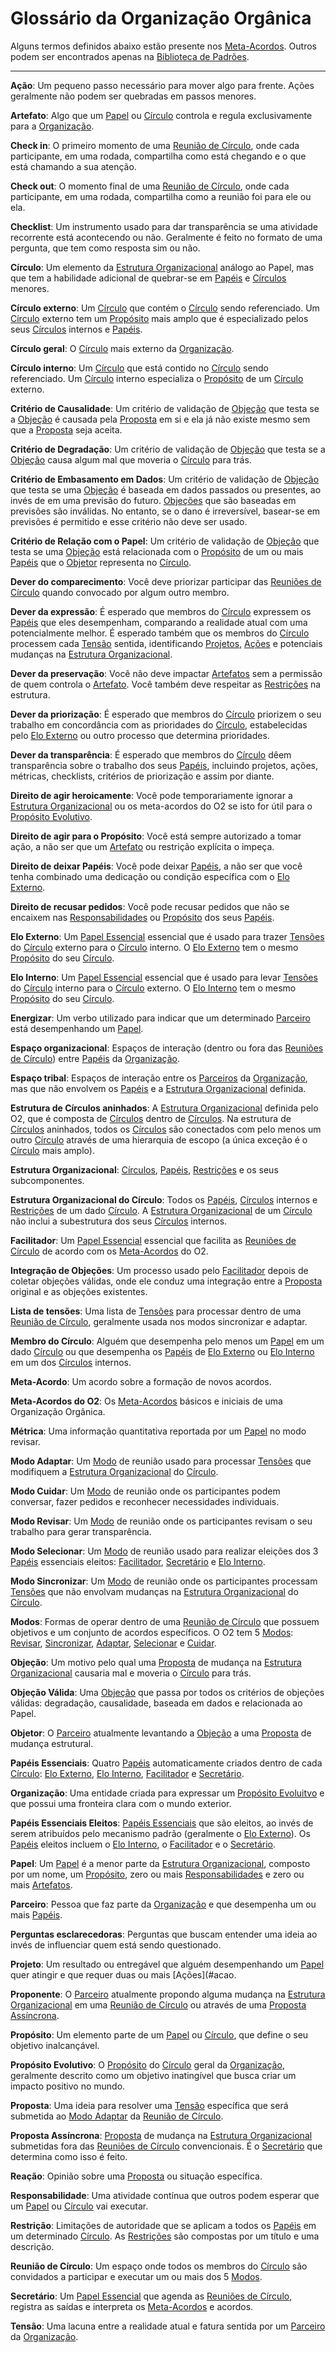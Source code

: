 # Glossário da Organização Orgânica

Alguns termos definidos abaixo estão presente nos [Meta-Acordos](meta-acordos.md). Outros podem ser encontrados apenas na [Biblioteca de Padrões][biblioteca].

***

<span id="acao">**Ação**</span>: Um pequeno passo necessário para mover algo para frente. Ações geralmente não podem ser quebradas em passos menores.

<span id="artefato">**Artefato**</span>: Algo que um [Papel](#papel) ou [Círculo](#circulo) controla e regula exclusivamente para a [Organização](#organizacao).

<span id="check-in">**Check in**</span>: O primeiro momento de uma [Reunião de Círculo](#reuniao-decirculo), onde cada participante, em uma rodada, compartilha como está chegando e o que está chamando a sua atenção.

<span id="check-out">**Check out**</span>: O momento final de uma [Reunião de Círculo](#reuniao-de-circulo), onde cada participante, em uma rodada, compartilha como a reunião foi para ele ou ela.

<span id="checklist">**Checklist**</span>: Um instrumento usado para dar transparência se uma atividade recorrente está acontecendo ou não. Geralmente é feito no formato de uma pergunta, que tem como resposta sim ou não.

<span id="circulo">**Círculo**</span>: Um elemento da [Estrutura Organizacional](#estrutura-organizacional) análogo ao Papel, mas que tem a habilidade adicional de quebrar-se em [Papéis](#papeis) e [Círculos](#circulo) menores.

<span id="circulo-externo">**Círculo externo**</span>: Um [Círculo](#circulo) que contém o [Círculo](#circulo) sendo referenciado. Um [Círculo](#circulo) externo tem um [Propósito](#proposito) mais amplo que é especializado pelos seus [Círculos](#circulo) internos e [Papéis](#papeis).

<span id="circulo-geral">**Círculo geral**</span>: O [Círculo](#circulo) mais externo da [Organização](#organizacao).

<span id="circulo-interno">**Círculo interno**</span>: Um [Círculo](#circulo) que está contido no [Círculo](#circulo) sendo referenciado. Um [Círculo](#circulo) interno especializa o [Propósito](#proposito) de um [Círculo](#circulo) externo.

<span id="criterio-de-causalidade">**Critério de Causalidade**</span>: Um critério de validação de [Objeção](#objecao) que testa se a [Objeção](#objecao) é causada pela [Proposta](#proposta) em si e ela já não existe mesmo sem que a [Proposta](#proposta) seja aceita.

<span id="criterio-de-degradacao">**Critério de Degradação**</span>: Um critério de validação de [Objeção](#objecao) que testa se a [Objeção](#objecao) causa algum mal que moveria o [Círculo](#circulo) para trás.

<span id="criterio-de-embasamento-em-dados">**Critério de Embasamento em Dados**</span>: Um critério de validação de [Objeção](#objecao) que testa se uma [Objeção](#objecao) é baseada em dados passados ou presentes, ao invés de em uma previsão do futuro. [Objeções](#objecoes) que são baseadas em previsões são inválidas. No entanto, se o dano é irreversível, basear-se em previsões é permitido e esse critério não deve ser usado.

<span id="criterio-de-relacao-com-o-papel">**Critério de Relação com o Papel**</span>: Um critério de validação de [Objeção](#objecao) que testa se uma [Objeção](#objecao) está relacionada com o [Propósito](#proposito) de um ou mais [Papéis](#papeis) que o [Objetor](#objetor) representa no [Círculo](#circulo).

<span id="dever-do-comparecimento">**Dever do comparecimento**</span>: Você deve priorizar participar das [Reuniões de Círculo](#reuniao-de-circulo) quando convocado por algum outro membro.

<span id="dever-da-expressao">**Dever da expressão**</span>: É esperado que membros do [Círculo](#circulo) expressem os [Papéis](#papeis) que eles desempenham, comparando a realidade atual com uma potencialmente melhor. É esperado também que os membros do [Círculo](#circulo) processem cada [Tensão](#tensao) sentida, identificando [Projetos](#projeto), [Ações](#acoes) e potenciais mudanças na [Estrutura Organizacional](#estrutura-organizacional).

<span id="dever-da-preservacao">**Dever da preservação**</span>: Você não deve impactar [Artefatos](#artefato) sem a permissão de quem controla o [Artefato](#artefato). Você também deve respeitar as [Restrições](#restricoes) na estrutura.

<span id="">**Dever da priorização**</span>: É esperado que membros do [Círculo](#circulo) priorizem o seu trabalho em concordância com as prioridades do [Círculo](#circulo), estabelecidas pelo [Elo Externo](#elo-externo) ou outro processo que determina prioridades.

<span id="dever-da-transparencia">**Dever da transparência**</span>: É esperado que membros do [Círculo](#circulo) dêem transparência sobre o trabalho dos seus [Papéis](#papeis), incluindo projetos, ações, métricas, checklists, critérios de priorização e assim por diante.

<span id="direito-de-agir-heroicamente">**Direito de agir heroicamente**</span>: Você pode temporariamente ignorar a [Estrutura Organizacional](#estrutura-organizacional) ou os meta-acordos do O2 se isto for útil para o [Propósito Evolutivo](#proposito-evolutivo).

<span id="direito-de-agir-para-o-proposito">**Direito de agir para o Propósito**</span>: Você está sempre autorizado a tomar ação, a não ser que um [Artefato](#artefato) ou restrição explícita o impeça.

<span id="direito-de-deixar-papeis">**Direito de deixar Papéis**</span>: Você pode deixar [Papéis](#papeis), a não ser que você tenha combinado uma dedicação ou condição específica com o [Elo Externo](#elo-externo).

<span id="direito-de-recusar-pedidos">**Direito de recusar pedidos**</span>: Você pode recusar pedidos que não se encaixem nas [Responsabilidades](#responsabilidade) ou [Propósito](#proposito) dos seus [Papéis](#papeis).

<span id="elo-externo">**Elo Externo**</span>: Um [Papel Essencial](#papeis-essenciais) essencial que é usado para trazer [Tensões](#tensoes) do [Círculo](#circulo) externo para o [Círculo](#circulo) interno. O [Elo Externo](#elo-externo) tem o mesmo [Propósito](#proposito) do seu [Círculo](#circulo).

<span id="elo-interno">**Elo Interno**</span>: Um [Papel Essencial](#papeis-essenciais) essencial que é usado para levar [Tensões](#tensoes) do [Círculo](#circulo) interno para o [Círculo](#circulo) externo. O [Elo Interno](#elo-interno) tem o mesmo [Propósito](#proposito) do seu [Círculo](#circulo).

<span id="energizar">**Energizar**</span>: Um verbo utilizado para indicar que um determinado [Parceiro](#parceiro) está desempenhando um [Papel](#papel).

<span id="espaco-organizacional">**Espaço organizacional**</span>: Espaços de interação (dentro ou fora das [Reuniões de Círculo](#circulo)) entre [Papéis](#papeis) da [Organização](#organizacao).

<span id="espaco-tribal">**Espaço tribal**</span>: Espaços de interação entre os [Parceiros](#parceiro) da [Organização](#organizacao), mas que não envolvem os [Papéis](#papeis) e a [Estrutura Organizacional](#estrutura-organizacional) definida.

<span id="estrutura-de-circulos-aninhados">**Estrutura de Círculos aninhados**</span>: A [Estrutura Organizacional](#estrutura-organizacional) definida pelo O2, que é composta de [Círculos](#circulo) dentro de [Círculos](#circulo). Na estrutura de [Círculos](#circulo) aninhados, todos os [Círculos](#circulo) são conectados com pelo menos um outro [Círculo](#circulo) através de uma hierarquia de escopo (a única exceção é o [Círculo](#circulo) mais amplo).

<span id="estrutura-organizacional">**Estrutura Organizacional**</span>: [Círculos](#circulo), [Papéis](#papeis), [Restrições](#restricoes) e os seus subcomponentes.

<span id="estrutura-organizacional-do-circulo">**Estrutura Organizacional do Círculo**</span>: Todos os [Papéis](#papeis), [Círculos](#circulo) internos e [Restrições](#restricoes) de um dado [Círculo](#circulo). A [Estrutura Organizacional](#estrutura-organizacional) de um [Círculo](#circulo) não inclui a subestrutura dos seus [Círculos](#circulo) internos.

<span id="facilitador">**Facilitador**</span>: Um [Papel Essencial](#papeis-essenciais) essencial que facilita as [Reuniões de Círculo](#circulo) de acordo com os [Meta-Acordos](#meta-acordo) do O2.

<span id="integracao-de-objecoes">**Integração de Objeções**</span>: Um processo usado pelo [Facilitador](#facilitador) depois de coletar objeções válidas, onde ele conduz uma integração entre a [Proposta](#proposta) original e as objeções existentes.

<span id="lista-de-tensoes">**Lista de tensões**</span>: Uma lista de [Tensões](#tensoes) para processar dentro de uma [Reunião de Círculo](#reuniao-de-circulo), geralmente usada nos modos sincronizar e adaptar.

<span id="membro-do-circulo">**Membro do Círculo**</span>: Alguém que desempenha pelo menos um [Papel](#papel) em um dado [Círculo](#circulo) ou que desempenha os [Papéis](#papeis) de [Elo Externo](#elo-externo) ou [Elo Interno](#elo-interno) em um dos [Círculos](#circulo) internos.

<span id="meta-acordo">**Meta-Acordo**</span>: Um acordo sobre a formação de novos acordos.

<span id="meta-acordos-o2">**Meta-Acordos do O2**</span>: Os [Meta-Acordos](#meta-acordo) básicos e iniciais de uma Organização Orgânica.

<span id="metrica">**Métrica**</span>: Uma informação quantitativa reportada por um [Papel](#papel) no modo revisar.

<span id="modo-adaptar">**Modo Adaptar**</span>: Um [Modo](#modos) de reunião usado para processar [Tensões](#tensoes) que modifiquem a [Estrutura Organizacional](#estrutura-organizacional) do [Círculo](#circulo).

<span id="modo-cuidar">**Modo Cuidar**</span>: Um [Modo](#modos) de reunião onde os participantes podem conversar, fazer pedidos e reconhecer necessidades individuais.

<span id="modo-revisar">**Modo Revisar**</span>: Um [Modo](#modos) de reunião onde os participantes revisam o seu trabalho para gerar transparência.

<span id="modo-selecionar">**Modo Selecionar**</span>: Um [Modo](#modos) de reunião usado para realizar eleições dos 3 [Papéis](#papeis) essenciais eleitos: [Facilitador](#facilitador), [Secretário](#secretario) e [Elo Interno](#elo-interno).

<span id="modo-sincronizar">**Modo Sincronizar**</span>: Um [Modo](#modos) de reunião onde os participantes processam [Tensões](#tensoes) que não envolvam mudanças na [Estrutura Organizacional](#estrutura-organizacional) do [Círculo](#circulo).

<span id="modos">**Modos**</span>: Formas de operar dentro de uma [Reunião de Círculo](#reuniao-de-circulo) que possuem objetivos e um conjunto de acordos específicos. O O2 tem 5 [Modos](#modos): [Revisar](#modo-revisar), [Sincronizar](#modo-sincronizar), [Adaptar](#modo-adaptar), [Selecionar](#modo-selecionar) e [Cuidar](#modo-cuidar).

<span id="objecao">**Objeção**</span>: Um motivo pelo qual uma [Proposta](#proposta) de mudança na [Estrutura Organizacional](#estrutura-organizacional) causaria mal e moveria o [Círculo](#circulo) para trás.

<span id="objecao-valida">**Objeção Válida**</span>: Uma [Objeção](#objecao) que passa por todos os critérios de objeções válidas: degradação, causalidade, baseada em dados e relacionada ao Papel.

<span id="objetor">**Objetor**</span>: O [Parceiro](#parceiro) atualmente levantando a [Objeção](#objecao) a uma [Proposta](#proposta) de mudança estrutural.

<span id="papeis-essenciais">**Papéis Essenciais**</span>: Quatro [Papéis](#papeis) automaticamente criados dentro de cada [Círculo](#circulo): [Elo Externo](#elo-externo), [Elo Interno](#elo-interno), [Facilitador](#facilitator) e [Secretário](#secretario).

<span id="">**Organização**</span>: Uma entidade criada para expressar um [Propósito Evoluitvo](#proposito-evolutivo) e que possui uma fronteira clara com o mundo exterior.

<span id="papeis-essenciais-eleitos">**Papéis Essenciais Eleitos**</span>: [Papéis Essenciais](#papeis-essenciais) que são eleitos, ao invés de serem atribuídos pelo mecanismo padrão (geralmente o [Elo Externo](#elo-externo)). Os [Papéis](#papeis) eleitos incluem o [Elo Interno](#elo-interno), o [Facilitador](#facilitador) e o [Secretário](#secretario).

<span id="papel">**Papel**</span>: Um [Papel](#papel) é a menor parte da [Estrutura Organizacional](#estrutura-organizacional), composto por um nome, um [Propósito](#proposito), zero ou mais [Responsabilidades](#responsabilidade) e zero ou mais [Artefatos](#artefato).

<span id="parceiro">**Parceiro**</span>: Pessoa que faz parte da [Organização](#organizacao) e que desempenha um ou mais [Papéis](#papeis).

<span id="pergunta-esclarecedora">**Perguntas esclarecedoras**</span>: Perguntas que buscam entender uma ideia ao invés de influenciar quem está sendo questionado.

<span id="projeto">**Projeto**</span>: Um resultado ou entregável que alguém desempenhando um [Papel](#papel) quer atingir e que requer duas ou mais [Ações](#acao.

<span id="proponente">**Proponente**</span>: O [Parceiro](#parceiro) atualmente propondo alguma mudança na [Estrutura Organizacional](#estrutura-organizacional) em uma [Reunião de Círculo](#reuniao-de-circulo) ou através de uma [Proposta Assíncrona](#proposta-assincrona).

<span id="proposito">**Propósito**</span>: Um elemento parte de um [Papel](#papel) ou [Círculo](#circulo), que define o seu objetivo inalcançável.

<span id="proposito">**Propósito Evolutivo**</span>: O [Propósito](#proposito) do [Círculo](#circulo) geral da [Organização](#organizacao), geralmente descrito como um objetivo inatingível que busca criar um impacto positivo no mundo.

<span id="proposta">**Proposta**</span>: Uma ideia para resolver uma [Tensão](#tensao) específica que será submetida ao [Modo Adaptar](#modo-adaptar) da [Reunião de Círculo](#reuniao-de-circulo).

<span id="proposta-assincrona">**Proposta Assíncrona**</span>: [Proposta](#proposta) de mudança na [Estrutura Organizacional](#estrutura-organizacional) submetidas fora das [Reuniões de Círculo](#reuniao-de-circulo) convencionais. É o [Secretário](#secretario) que determina como isso é feito.

<span id="reacao">**Reação**</span>: Opinião sobre uma [Proposta](#proposta) ou situação específica.

<span id="responsabilidade">**Responsabilidade**</span>: Uma atividade contínua que outros podem esperar que um [Papel](#papel) ou [Círculo](#circulo) vai executar.

<span id="restricao">**Restrição**</span>: Limitações de autoridade que se aplicam a todos os [Papéis](#papeis) em um determinado [Círculo](#circulo). As [Restrições](#restricoes) são compostas por um título e uma descrição.

<span id="reuniao-de-circulo">**Reunião de Círculo**</span>: Um espaço onde todos os membros do [Círculo](#circulo) são convidados a participar e executar um ou mais dos 5 [Modos](#modos).

<span id="secretario">**Secretário**</span>: Um [Papel Essencial](#papeis-essenciais) que agenda as [Reuniões de Círculo](#reuniao-de-circulo), registra as saídas e interpreta os [Meta-Acordos](#meta-acordo) e acordos.

<span id="tensao">**Tensão**</span>: Uma lacuna entre a realidade atual e fatura sentida por um [Parceiro](#parceiro) da [Organização](#organizacao).

[biblioteca]: <https://targetteal.com/pt/o2/biblioteca/>

